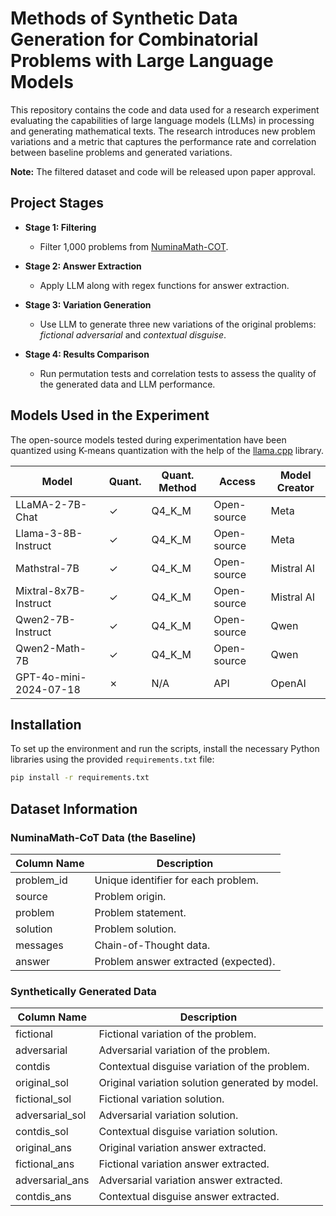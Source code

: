 # Methods of Synthetic Data Generation for Combinatorial Problems with Large Language Models

This repository contains the code and data used for a research experiment evaluating the capabilities of large language models (LLMs) in processing and generating mathematical texts. The research introduces new problem variations and a metric that captures the performance rate and correlation between baseline problems and generated variations.

**Note:** The filtered dataset and code will be released upon paper approval.

## Project Stages

- **Stage 1: Filtering**
  - Filter 1,000 problems from [NuminaMath-COT](https://huggingface.co/datasets/AI-MO/NuminaMath-COT).

- **Stage 2: Answer Extraction**
  - Apply LLM along with regex functions for answer extraction.

- **Stage 3: Variation Generation**
  - Use LLM to generate three new variations of the original problems: *fictional* *adversarial* and *contextual disguise*.

- **Stage 4: Results Comparison**
  - Run permutation tests and correlation tests to assess the quality of the generated data and LLM performance.

## Models Used in the Experiment

The open-source models tested during experimentation have been quantized using K-means quantization with the help of the [llama.cpp](https://github.com/ggerganov/llama.cpp) library.

| Model                  | Quant. | Quant. Method | Access      | Model Creator |
|------------------------|--------|---------------|-------------|---------------|
| LLaMA-2-7B-Chat        | ✓      | Q4_K_M        | Open-source | Meta          |
| Llama-3-8B-Instruct    | ✓      | Q4_K_M        | Open-source | Meta          |
| Mathstral-7B           | ✓      | Q4_K_M        | Open-source | Mistral AI    |
| Mixtral-8x7B-Instruct  | ✓      | Q4_K_M        | Open-source | Mistral AI    |
| Qwen2-7B-Instruct      | ✓      | Q4_K_M        | Open-source | Qwen          |
| Qwen2-Math-7B          | ✓      | Q4_K_M        | Open-source | Qwen          |
| GPT-4o-mini-2024-07-18 | ✗      | N/A           | API         | OpenAI        |

## Installation

To set up the environment and run the scripts, install the necessary Python libraries using the provided `requirements.txt` file:

```bash
pip install -r requirements.txt
```

## Dataset Information

### NuminaMath-CoT Data (the Baseline)

| Column Name | Description                          |
|-------------|--------------------------------------|
| problem_id  | Unique identifier for each problem.  |
| source      | Problem origin.                      |
| problem     | Problem statement.                   |
| solution    | Problem solution.                    |
| messages    | Chain-of-Thought data.               |
| answer      | Problem answer extracted (expected). |

### Synthetically Generated Data

| Column Name     | Description                                    |
|-----------------|------------------------------------------------|
| fictional       | Fictional variation of the problem.            |
| adversarial     | Adversarial variation of the problem.          |
| contdis         | Contextual disguise variation of the problem.  |
| original_sol    | Original variation solution generated by model.|
| fictional_sol   | Fictional variation solution.                  |
| adversarial_sol | Adversarial variation solution.                |
| contdis_sol     | Contextual disguise variation solution.        |
| original_ans    | Original variation answer extracted.           |
| fictional_ans   | Fictional variation answer extracted.          |
| adversarial_ans | Adversarial variation answer extracted.        |
| contdis_ans     | Contextual disguise answer extracted.          |


